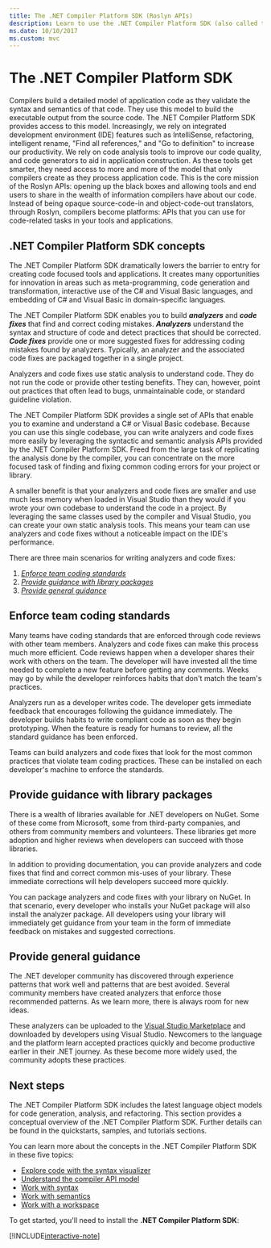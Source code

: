 ```yaml
---
title: The .NET Compiler Platform SDK (Roslyn APIs)
description: Learn to use the .NET Compiler Platform SDK (also called the Roslyn APIs) to understand .NET code, spot errors, and fix those errors.
ms.date: 10/10/2017
ms.custom: mvc
---
```


# The .NET Compiler Platform SDK

Compilers build a detailed model of application code as they validate the
syntax and semantics of that code. They use this model to build the
executable output from the source code. The .NET Compiler Platform SDK provides
access to this model. Increasingly, we rely on integrated
development environment (IDE) features such as IntelliSense, refactoring,
intelligent rename, "Find all references," and "Go to definition" to
increase our productivity. We rely on code analysis tools to improve our
code quality, and code generators to aid in application construction. As
these tools get smarter, they need access to more and more of the model
that only compilers create as they process application code. This is the core mission of
the Roslyn APIs: opening up the black boxes and allowing tools and end
users to share in the wealth of information compilers have about our code.
Instead of being opaque source-code-in and object-code-out translators,
through Roslyn, compilers become platforms: APIs that you can use for
code-related tasks in your tools and applications.

## .NET Compiler Platform SDK concepts

The .NET Compiler Platform SDK dramatically lowers the barrier
to entry for creating code focused tools and applications. It creates many
opportunities for innovation in areas such as meta-programming, code
generation and transformation, interactive use of the C# and Visual Basic languages,
and embedding of C# and Visual Basic in domain-specific languages.

The .NET Compiler Platform SDK enables you to build ***analyzers*** and
***code fixes*** that find and correct coding mistakes. ***Analyzers***
understand the syntax and structure of code and detect practices that
should be corrected. ***Code fixes*** provide one or more suggested fixes
for addressing coding mistakes found by analyzers. Typically, an analyzer
and the associated code fixes are packaged together in a single project.

Analyzers and code fixes use static analysis to understand code. They
do not run the code or provide other testing benefits. They can, however,
point out practices that often lead to bugs, unmaintainable code, or
standard guideline violation.

The .NET Compiler Platform SDK provides a single set of APIs that enable
you to examine and understand a C# or Visual Basic codebase. Because you
can use this single codebase, you can write analyzers and code fixes more
easily by leveraging the syntactic and semantic analysis APIs provided by
the .NET Compiler Platform SDK. Freed from the large task of replicating
the analysis done by the compiler, you can concentrate on the more focused
task of finding and fixing common coding errors for your project or library.

A smaller benefit is that your analyzers and code fixes are smaller and
use much less memory when loaded in Visual Studio than they would
if you wrote your own codebase to understand the code in a project. By
leveraging the same classes used by the compiler and Visual Studio, you
can create your own static analysis tools. This means your team
can use analyzers and code fixes without a noticeable impact on the IDE's
performance.

There are three main scenarios for writing analyzers and code fixes:

1. [*Enforce team coding standards*](#enforce-team-coding-standards)
1. [*Provide guidance with library packages*](#provide-guidance-with-library-packages)
1. [*Provide general guidance*](#provide-general-guidance)

## Enforce team coding standards

Many teams have coding standards that are enforced through code reviews
with other team members. Analyzers and code fixes can make this process
much more efficient. Code reviews happen when a developer shares their work
with others on the team. The developer will have invested all the time needed to
complete a new feature before getting any comments. Weeks may go by
while the developer reinforces habits that don't match the team's practices.

Analyzers run as a developer writes code. The developer gets immediate feedback that
encourages following the guidance immediately. The developer builds habits to write
compliant code as soon as they begin prototyping. When the feature is
ready for humans to review, all the standard guidance has been enforced.

Teams can build analyzers and code fixes that look for the most common
practices that violate team coding practices. These can be installed on
each developer's machine to enforce the standards.

## Provide guidance with library packages

There is a wealth of libraries available for .NET developers on NuGet.
Some of these come from Microsoft, some from third-party companies, and
others from community members and volunteers. These libraries get more
adoption and higher reviews when developers can succeed with those
libraries.

In addition to providing documentation, you can provide analyzers and
code fixes that find and correct common mis-uses of your library. These
immediate corrections will help developers succeed more quickly.

You can package analyzers and code fixes with your library on NuGet. In that
scenario, every developer who installs your NuGet package will also install
the analyzer package. All developers using your library will immediately
get guidance from your team in the form of immediate feedback on mistakes
and suggested corrections.

## Provide general guidance

The .NET developer community has discovered through experience patterns that
work well and patterns that are best avoided. Several community members
have created analyzers that enforce those recommended patterns. As we learn
more, there is always room for new ideas.

These analyzers can be uploaded to the
[Visual Studio Marketplace](https://marketplace.visualstudio.com/vs) and downloaded
by developers using Visual Studio. Newcomers to the language and the platform
learn accepted practices quickly and become productive earlier in their .NET
journey. As these become more widely used, the community adopts these
practices.

## Next steps

The .NET Compiler Platform SDK includes the latest language object models
for code generation, analysis, and refactoring. This section provides a
conceptual overview of the .NET Compiler Platform SDK. Further details can be
found in the quickstarts, samples, and tutorials sections.

You can learn more about the concepts in the .NET Compiler Platform SDK in these five topics:

- [Explore code with the syntax visualizer](syntax-visualizer.md)
- [Understand the compiler API model](compiler-api-model.md)
- [Work with syntax](work-with-syntax.md)
- [Work with semantics](work-with-semantics.md)
- [Work with a workspace](work-with-workspace.md)

To get started, you'll need to install the **.NET Compiler Platform SDK**:

[!INCLUDE[interactive-note](~/includes/roslyn-installation.md)]

<!--

Turn this on as more of the conceptual content is in place:
- Try the [Quickstarts](quickstart/index.md) to create your first tutorial.
- Experiment with one of the [Tutorials](tutorials/index.md).
- Explore the [Samples](samples/index.md) to see some simple analyzers.
- Read the [Concepts](concepts/index.md) to understand the ideas behind analyzers and code fixes.

-->
